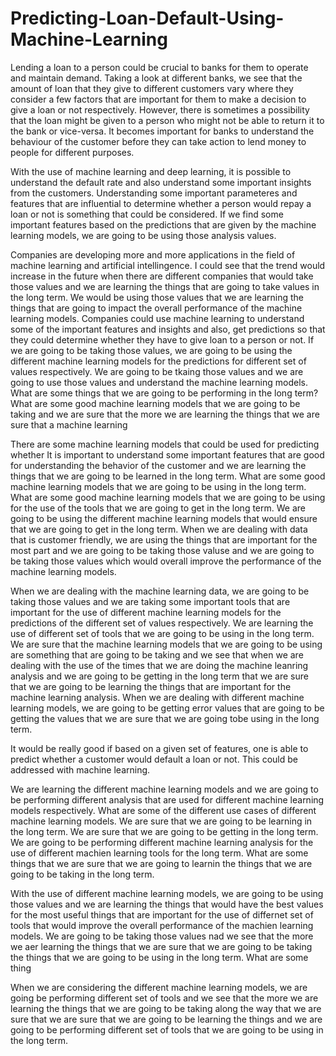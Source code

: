 # Predicting-Loan-Default-Using-Machine-Learning


Lending a loan to a person could be crucial to banks for them to operate and maintain demand. Taking a look at different banks, we see that the amount of loan that they give to different customers vary where they consider a few factors that are important for them to make a decision to give a loan or not respectively. However, there is sometimes a possibility that the loan might be given to a person who might not be able to return it to the bank or vice-versa. It becomes important for banks to understand the behaviour of the customer before they can take action to lend money to people for different purposes. 

With the use of machine learning and deep learning, it is possible to understand the default rate and also understand some important insights from the customers. Understanding some important parameteres and features that are influential to determine whether a person would repay a loan or not is something that could be considered. If we find some important features based on the predictions that are given by the machine learning models, we are going to be using those analysis values.

Companies are developing more and more applications in the field of machine learning and artificial intellingence. I could see that the trend would increase in the future when there are different companies that would take those values and we are learning the things that are going to take values in the long term. We would be using those values that we are learning the things that are going to impact the overall performance of the machine learning models. 
Companies could use machine learning to understand some of the important features and insights and also, get predictions so that they could determine whether they have to give loan to a person or not. If we are going to be taking those values, we are going to be using the different machine learning models for the predictions for different set of values respectively. We are going to be tkaing those values and we are going to use those values and understand the machine learning models. 
What are some things that we are going to be performing in the long term? What are some good machine learning models that we are going to be taking and we are sure that the more we are learning the things that we are sure that a machine learning 

There are some machine learning models that could be used for predicting whether 
It is important to understand some important features that are good for understanding the behavior of the customer and we are learning the things that we are going to be learned in the long term. What are some good machine learning models that we are going to be using in the long term. What are some good machine learning models that we are going to be using for the use of the tools that we are going to get in the long term. We are going to be using the different machine learning models that would ensure that we are going to get in the long term. When we are dealing with data that is customer friendly, we are using the things that are important for the most part and we are going to be taking those valuse and we are going to be taking those values which would overall improve the performance of the machine learning models. 

When we are dealing with the machine learning data, we are going to be taking those values and we are taking some important tools that are important for the use of different machine learning models for the predictions of the different set of values respectively. We are learning the use of different set of tools that we are going to be using in the long term. We are sure that the machine learning models that we are going to be using are something that are going to be taking and we see that when we are dealing with the use of the times that we are doing the machine leanring analysis and we are going to be getting in the long term that we are sure that we are going to be learning the things that are important for the machine learning analysis. When we are dealing with different machine learning models, we are going to be getting error values that are going to be getting the values that we are sure that we are going tobe using in the long term. 

It would be really good if based on a given set of features, one is able to predict whether a customer would default a loan or not. This could be addressed with machine learning.

We are learning the different machine learning models and we are going to be performing different analysis that are used for different machine learning models respectively. What are some of the different use cases of different machine learning models. We are sure that we are going to be learning in the long term. We are sure that we are going to be getting in the long term. We are going to be performing different machine learning analysis for the use of different machien learning tools for the long term. What are some things that we are sure that we are going to learnin the things that we are going to be taking in the long term.

With the use of different machine learning models, we are going to be using those values and we are learning the things that would have the best values for the most useful things that are important for the use of differnet set of tools that would improve the overall performance of the machien learning models. We are going to be taking those values nad we see that the more we aer learning the things that we are sure that we are going to be taking the things that we are going to be using in the long term. What are some thing

When we are considering the different machine learning models, we are going be performing different set of tools and we see that the more we are learning the things that we are going to be taking along the way that we are sure that we are sure that we are going to be learning the things and we are going to be performing different set of tools that we are going to be using in the long term. 



